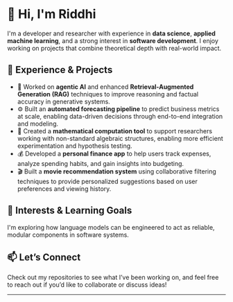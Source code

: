 # 👋 Hi, I'm Riddhi

I'm a developer and researcher with experience in **data science**, **applied machine learning**, and a strong interest in **software development**. I enjoy working on projects that combine theoretical depth with real-world impact.

## 💼 Experience & Projects
- 🧠 Worked on **agentic AI** and enhanced **Retrieval-Augmented Generation (RAG)** techniques to improve reasoning and factual accuracy in generative systems.
- ⚙️ Built an **automated forecasting pipeline** to predict business metrics at scale, enabling data-driven decisions through end-to-end integration and modeling.
- 🧮 Created a **mathematical computation tool** to support researchers working with non-standard algebraic structures, enabling more efficient experimentation and hypothesis testing.
- 💰 Developed a **personal finance app** to help users track expenses, analyze spending habits, and gain insights into budgeting.
- 🎬 Built a **movie recommendation system** using collaborative filtering techniques to provide personalized suggestions based on user preferences and viewing history.

## 🧠 Interests & Learning Goals
I'm exploring how language models can be engineered to act as reliable, modular components in software systems.

## 📫 Let’s Connect
Check out my repositories to see what I’ve been working on, and feel free to reach out if you’d like to collaborate or discuss ideas!

---
